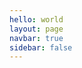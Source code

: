 ```yaml
---
hello: world
layout: page
navbar: true
sidebar: false
---
```


<Snowflakes :width="0" :height="0" count="200" x="end" color="skyblue" maxSpeed="10" />

<script setup>
import Snowflakes from '@components/snowflakes.vue'
</script>
